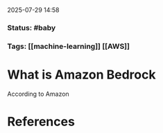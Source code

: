 2025-07-29 14:58

### Status: #baby

### Tags: [[machine-learning]] [[AWS]]

# What is Amazon Bedrock

According to Amazon








# References









